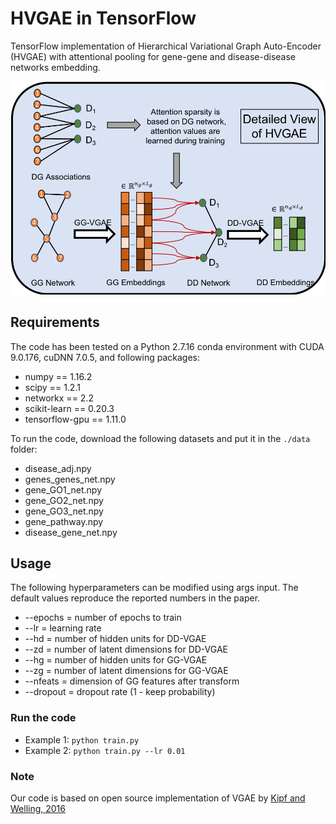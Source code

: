 HVGAE in TensorFlow
===

TensorFlow implementation of Hierarchical Variational Graph Auto-Encoder (HVGAE) with attentional pooling for gene-gene and disease-disease networks embedding. 

<img src="hvgae_fig.png" width="600">


## Requirements
The code has been tested on a Python 2.7.16 conda environment with CUDA 9.0.176, cuDNN 7.0.5, and following packages:

* numpy == 1.16.2
* scipy == 1.2.1
* networkx == 2.2
* scikit-learn == 0.20.3
* tensorflow-gpu == 1.11.0

To run the code, download the following datasets and put it in the ```./data``` folder:

* disease_adj.npy
* genes_genes_net.npy
* gene_GO1_net.npy
* gene_GO2_net.npy
* gene_GO3_net.npy
* gene_pathway.npy
* disease_gene_net.npy

## Usage
The following hyperparameters can be modified using args input. The default values reproduce the reported numbers in the paper.

* --epochs = number of epochs to train
* --lr = learning rate
* --hd = number of hidden units for DD-VGAE
* --zd = number of latent dimensions for DD-VGAE
* --hg = number of hidden units for GG-VGAE
* --zg = number of latent dimensions for GG-VGAE
* --nfeats = dimension of GG features after transform
* --dropout = dropout rate (1 - keep probability)

### Run the code
 * Example 1: ```python train.py```
 * Example 2: ```python train.py --lr 0.01```
 
 ### Note
 Our code is based on open source implementation of VGAE by [Kipf and Welling, 2016](https://github.com/tkipf/gae)
